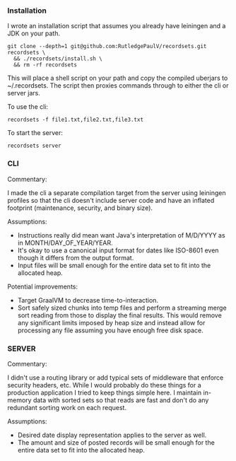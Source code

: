 
### Installation

I wrote an installation script that assumes you already have leiningen and a JDK on your path.

```shell script
git clone --depth=1 git@github.com:RutledgePaulV/recordsets.git recordsets \ 
  && ./recordsets/install.sh \
  && rm -rf recordsets
```

This will place a shell script on your path and copy the compiled uberjars
to ~/.recordsets. The script then proxies commands through to either the 
cli or server jars.

To use the cli:

```shell script
recordsets -f file1.txt,file2.txt,file3.txt
```

To start the server:

```shell script
recordsets server
```

### CLI


Commentary:

I made the cli a separate compilation target from the server using leiningen 
profiles so that the cli doesn't include server code and have an inflated 
footprint (maintenance, security, and binary size).

Assumptions:
* Instructions really did mean want Java's interpretation of M/D/YYYY as in MONTH/DAY_OF_YEAR/YEAR.
* It's okay to use a canonical input format for dates like ISO-8601 even though it differs from the output format.
* Input files will be small enough for the entire data set to fit into the allocated heap.

Potential improvements:

* Target GraalVM to decrease time-to-interaction.
* Sort safely sized chunks into temp files and perform a streaming merge 
  sort reading from those to display the final results. This would remove
  any significant limits imposed by heap size and instead allow for 
  processing any file assuming you have enough free disk space.


### SERVER

Commentary:

I didn't use a routing library or add typical sets of middleware that enforce security headers, etc.
While I would probably do these things for a production application I tried to keep things simple here.
I maintain in-memory data with sorted sets so that reads are fast and don't do any redundant sorting 
work on each request.

Assumptions:
* Desired date display representation applies to the server as well.
* The amount and size of posted records will be small enough for the entire data set to fit into the allocated heap.



